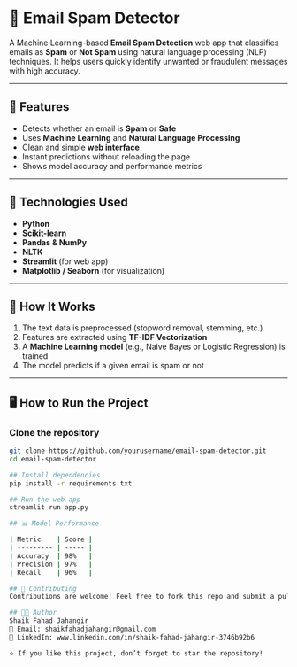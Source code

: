 # 📧 Email Spam Detector

A Machine Learning-based **Email Spam Detection** web app that classifies emails as **Spam** or **Not Spam** using natural language processing (NLP) techniques. It helps users quickly identify unwanted or fraudulent messages with high accuracy.

---

## 🚀 Features
- Detects whether an email is **Spam** or **Safe**
- Uses **Machine Learning** and **Natural Language Processing**
- Clean and simple **web interface**
- Instant predictions without reloading the page
- Shows model accuracy and performance metrics

---

## 🧠 Technologies Used
- **Python**
- **Scikit-learn**
- **Pandas & NumPy**
- **NLTK**
- **Streamlit** (for web app)
- **Matplotlib / Seaborn** (for visualization)

---

## 🧩 How It Works
1. The text data is preprocessed (stopword removal, stemming, etc.)
2. Features are extracted using **TF-IDF Vectorization**
3. A **Machine Learning model** (e.g., Naive Bayes or Logistic Regression) is trained
4. The model predicts if a given email is spam or not

---

## 🖥️ How to Run the Project

### Clone the repository
```bash
git clone https://github.com/yourusername/email-spam-detector.git
cd email-spam-detector

## Install dependencies
pip install -r requirements.txt

## Run the web app
streamlit run app.py

## 📊 Model Performance

| Metric    | Score |
| --------- | ----- |
| Accuracy  | 98%   |
| Precision | 97%   |
| Recall    | 96%   |

## 🤝 Contributing
Contributions are welcome! Feel free to fork this repo and submit a pull request.

## 👨‍💻 Author
Shaik Fahad Jahangir
📧 Email: shaikfahadjahangir@gmail.com
🔗 LinkedIn: www.linkedin.com/in/shaik-fahad-jahangir-3746b92b6

⭐ If you like this project, don’t forget to star the repository!




